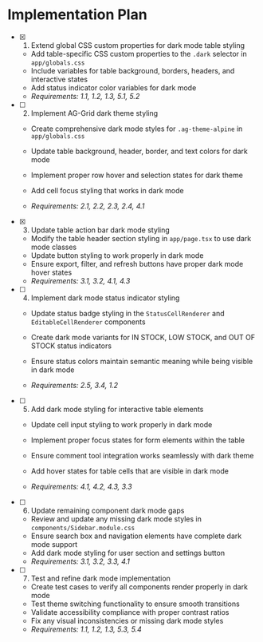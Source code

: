 # Implementation Plan

- [x] 1. Extend global CSS custom properties for dark mode table styling


  - Add table-specific CSS custom properties to the `.dark` selector in `app/globals.css`
  - Include variables for table background, borders, headers, and interactive states
  - Add status indicator color variables for dark mode
  - _Requirements: 1.1, 1.2, 1.3, 5.1, 5.2_



- [ ] 2. Implement AG-Grid dark theme styling
  - Create comprehensive dark mode styles for `.ag-theme-alpine` in `app/globals.css`
  - Update table background, header, border, and text colors for dark mode
  - Implement proper row hover and selection states for dark theme


  - Add cell focus styling that works in dark mode
  - _Requirements: 2.1, 2.2, 2.3, 2.4, 4.1_

- [x] 3. Update table action bar dark mode styling


  - Modify the table header section styling in `app/page.tsx` to use dark mode classes
  - Update button styling to work properly in dark mode
  - Ensure export, filter, and refresh buttons have proper dark mode hover states
  - _Requirements: 3.1, 3.2, 4.1, 4.3_



- [ ] 4. Implement dark mode status indicator styling
  - Update status badge styling in the `StatusCellRenderer` and `EditableCellRenderer` components
  - Create dark mode variants for IN STOCK, LOW STOCK, and OUT OF STOCK status indicators
  - Ensure status colors maintain semantic meaning while being visible in dark mode


  - _Requirements: 2.5, 3.4, 1.2_

- [ ] 5. Add dark mode styling for interactive table elements
  - Update cell input styling to work properly in dark mode



  - Implement proper focus states for form elements within the table
  - Ensure comment tool integration works seamlessly with dark theme
  - Add hover states for table cells that are visible in dark mode
  - _Requirements: 4.1, 4.2, 4.3, 3.3_

- [ ] 6. Update remaining component dark mode gaps
  - Review and update any missing dark mode styles in `components/Sidebar.module.css`
  - Ensure search box and navigation elements have complete dark mode support
  - Add dark mode styling for user section and settings button
  - _Requirements: 3.1, 3.2, 3.3, 4.1_

- [ ] 7. Test and refine dark mode implementation
  - Create test cases to verify all components render properly in dark mode
  - Test theme switching functionality to ensure smooth transitions
  - Validate accessibility compliance with proper contrast ratios
  - Fix any visual inconsistencies or missing dark mode styles
  - _Requirements: 1.1, 1.2, 1.3, 5.3, 5.4_